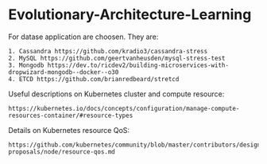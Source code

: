 # Evolutionary-Architecture-Learning

For datase application are choosen. They are:

    1. Cassandra https://github.com/kradio3/cassandra-stress
    2. MySQL https://github.com/geertvanheusden/mysql-stress-test
    3. Mongodb https://dev.to/ricdev2/building-microservices-with-dropwizard-mongodb--docker--o30 
    4. ETCD https://github.com/brianredbeard/stretcd 

Useful descriptions on Kubernetes cluster and compute resource:

    https://kubernetes.io/docs/concepts/configuration/manage-compute-resources-container/#resource-types

Details on Kubernetes resource QoS: 
    
    https://github.com/kubernetes/community/blob/master/contributors/design-proposals/node/resource-qos.md
